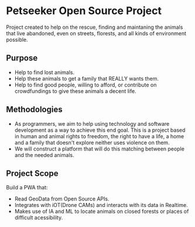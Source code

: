 # Petseeker Open Source Project

Project created to help on the rescue, finding and maintaning the animals that live abandoned, even on streets, florests, and all kinds of environment possible.

## Purpose

- Help to find lost animals.
- Help these animals to get a family that REALLY wants them.
- Help to find good people, willing to afford, or contribute on crowdfundings to give these animals a decent life.

## Methodologies

- As programmers, we aim to help using technology and software development as a way to achieve this end goal. This is a project based in human and animal rights to freedom, the right to have a life, a home and a family that doesn't explore neither uses violence on them.
- We will construct a platform that will do this matching between people and the needed animals.

## Project Scope

Build a PWA that:
- Read GeoData from Open Source APIs.
- Integrates with iOT(Drone CAMs) and interacts with its data in Realtime.
- Makes use of IA and ML to locate animals on closed forests or places of difficult acessibility.

